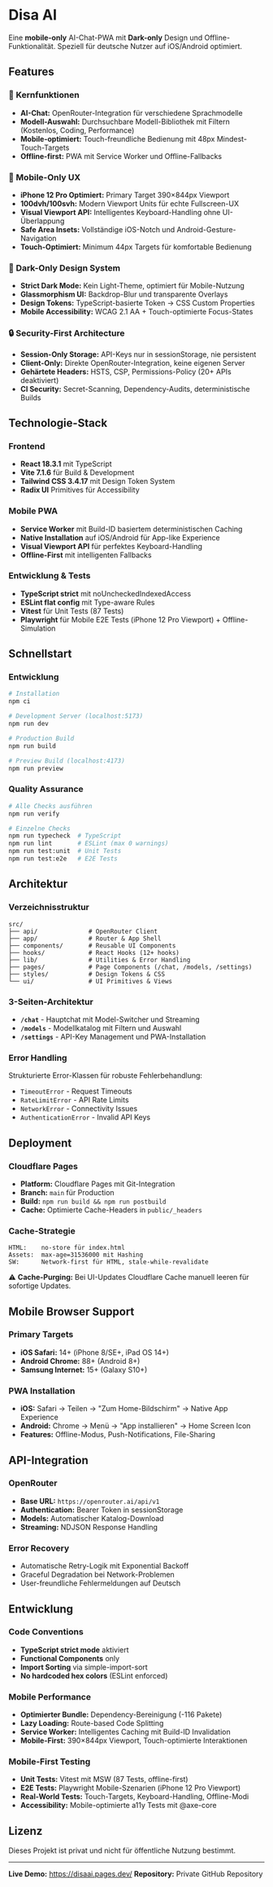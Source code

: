 # Disa AI

Eine **mobile-only** AI-Chat-PWA mit **Dark-only** Design und Offline-Funktionalität. Speziell für deutsche Nutzer auf iOS/Android optimiert.

## Features

### 🎯 Kernfunktionen

- **AI-Chat:** OpenRouter-Integration für verschiedene Sprachmodelle
- **Modell-Auswahl:** Durchsuchbare Modell-Bibliothek mit Filtern (Kostenlos, Coding, Performance)
- **Mobile-optimiert:** Touch-freundliche Bedienung mit 48px Mindest-Touch-Targets
- **Offline-first:** PWA mit Service Worker und Offline-Fallbacks

### 📱 Mobile-Only UX

- **iPhone 12 Pro Optimiert:** Primary Target 390×844px Viewport
- **100dvh/100svh:** Modern Viewport Units für echte Fullscreen-UX
- **Visual Viewport API:** Intelligentes Keyboard-Handling ohne UI-Überlappung
- **Safe Area Insets:** Vollständige iOS-Notch und Android-Gesture-Navigation
- **Touch-Optimiert:** Minimum 44px Targets für komfortable Bedienung

### 🎨 Dark-Only Design System

- **Strict Dark Mode:** Kein Light-Theme, optimiert für Mobile-Nutzung
- **Glassmorphism UI:** Backdrop-Blur und transparente Overlays
- **Design Tokens:** TypeScript-basierte Token → CSS Custom Properties
- **Mobile Accessibility:** WCAG 2.1 AA + Touch-optimierte Focus-States

### 🔒 Security-First Architecture

- **Session-Only Storage:** API-Keys nur in sessionStorage, nie persistent
- **Client-Only:** Direkte OpenRouter-Integration, keine eigenen Server
- **Gehärtete Headers:** HSTS, CSP, Permissions-Policy (20+ APIs deaktiviert)
- **CI Security:** Secret-Scanning, Dependency-Audits, deterministische Builds

## Technologie-Stack

### Frontend

- **React 18.3.1** mit TypeScript
- **Vite 7.1.6** für Build & Development
- **Tailwind CSS 3.4.17** mit Design Token System
- **Radix UI** Primitives für Accessibility

### Mobile PWA

- **Service Worker** mit Build-ID basiertem deterministischen Caching
- **Native Installation** auf iOS/Android für App-like Experience
- **Visual Viewport API** für perfektes Keyboard-Handling
- **Offline-First** mit intelligenten Fallbacks

### Entwicklung & Tests

- **TypeScript strict** mit noUncheckedIndexedAccess
- **ESLint flat config** mit Type-aware Rules
- **Vitest** für Unit Tests (87 Tests)
- **Playwright** für Mobile E2E Tests (iPhone 12 Pro Viewport) + Offline-Simulation

## Schnellstart

### Entwicklung

```bash
# Installation
npm ci

# Development Server (localhost:5173)
npm run dev

# Production Build
npm run build

# Preview Build (localhost:4173)
npm run preview
```

### Quality Assurance

```bash
# Alle Checks ausführen
npm run verify

# Einzelne Checks
npm run typecheck  # TypeScript
npm run lint       # ESLint (max 0 warnings)
npm run test:unit  # Unit Tests
npm run test:e2e   # E2E Tests
```

## Architektur

### Verzeichnisstruktur

```
src/
├── api/              # OpenRouter Client
├── app/              # Router & App Shell
├── components/       # Reusable UI Components
├── hooks/            # React Hooks (12+ hooks)
├── lib/              # Utilities & Error Handling
├── pages/            # Page Components (/chat, /models, /settings)
├── styles/           # Design Tokens & CSS
└── ui/               # UI Primitives & Views
```

### 3-Seiten-Architektur

- **`/chat`** - Hauptchat mit Model-Switcher und Streaming
- **`/models`** - Modellkatalog mit Filtern und Auswahl
- **`/settings`** - API-Key Management und PWA-Installation

### Error Handling

Strukturierte Error-Klassen für robuste Fehlerbehandlung:

- `TimeoutError` - Request Timeouts
- `RateLimitError` - API Rate Limits
- `NetworkError` - Connectivity Issues
- `AuthenticationError` - Invalid API Keys

## Deployment

### Cloudflare Pages

- **Platform:** Cloudflare Pages mit Git-Integration
- **Branch:** `main` für Production
- **Build:** `npm run build && npm run postbuild`
- **Cache:** Optimierte Cache-Headers in `public/_headers`

### Cache-Strategie

```
HTML:    no-store für index.html
Assets:  max-age=31536000 mit Hashing
SW:      Network-first für HTML, stale-while-revalidate
```

⚠️ **Cache-Purging:** Bei UI-Updates Cloudflare Cache manuell leeren für sofortige Updates.

## Mobile Browser Support

### Primary Targets

- **iOS Safari:** 14+ (iPhone 8/SE+, iPad OS 14+)
- **Android Chrome:** 88+ (Android 8+)
- **Samsung Internet:** 15+ (Galaxy S10+)

### PWA Installation

- **iOS:** Safari → Teilen → "Zum Home-Bildschirm" → Native App Experience
- **Android:** Chrome → Menü → "App installieren" → Home Screen Icon
- **Features:** Offline-Modus, Push-Notifications, File-Sharing

## API-Integration

### OpenRouter

- **Base URL:** `https://openrouter.ai/api/v1`
- **Authentication:** Bearer Token in sessionStorage
- **Models:** Automatischer Katalog-Download
- **Streaming:** NDJSON Response Handling

### Error Recovery

- Automatische Retry-Logik mit Exponential Backoff
- Graceful Degradation bei Network-Problemen
- User-freundliche Fehlermeldungen auf Deutsch

## Entwicklung

### Code Conventions

- **TypeScript strict mode** aktiviert
- **Functional Components** only
- **Import Sorting** via simple-import-sort
- **No hardcoded hex colors** (ESLint enforced)

### Mobile Performance

- **Optimierter Bundle:** Dependency-Bereinigung (-116 Pakete)
- **Lazy Loading:** Route-based Code Splitting
- **Service Worker:** Intelligentes Caching mit Build-ID Invalidation
- **Mobile-First:** 390×844px Viewport, Touch-optimierte Interaktionen

### Mobile-First Testing

- **Unit Tests:** Vitest mit MSW (87 Tests, offline-first)
- **E2E Tests:** Playwright Mobile-Szenarien (iPhone 12 Pro Viewport)
- **Real-World Tests:** Touch-Targets, Keyboard-Handling, Offline-Modi
- **Accessibility:** Mobile-optimierte a11y Tests mit @axe-core

## Lizenz

Dieses Projekt ist privat und nicht für öffentliche Nutzung bestimmt.

---

**Live Demo:** https://disaai.pages.dev/
**Repository:** Private GitHub Repository
